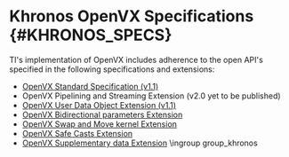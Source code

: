 # Khronos OpenVX Specifications {#KHRONOS_SPECS}

TI's implementation of OpenVX includes adherence to the open API's
specified in the following specifications and extensions:

- <a href="https://www.khronos.org/registry/OpenVX/specs/1.1/html/index.html" target="_blank">OpenVX Standard Specification (v1.1)</a>
- OpenVX Pipelining and Streaming Extension (v2.0 yet to be published)
- <a href="https://registry.khronos.org/OpenVX/extensions/vx_khr_user_data_object/1.1/vx_khr_user_data_object_1_1.html" target="_blank">OpenVX User Data Object Extension (v1.1)</a>
- <a href="https://registry.khronos.org/OpenVX/extensions/vx_khr_bidirectional_parameters/vx_khr_bidirectional_parameters_1_3_1.html" target="_blank">OpenVX Bidirectional parameters Extension</a>
- <a href="https://registry.khronos.org/OpenVX/extensions/vx_khr_swap_move/vx_khr_swap_move_1_3_1.html" target="_blank">OpenVX Swap and Move kernel Extension</a>
- <a href="https://registry.khronos.org/OpenVX/extensions/vx_khr_safe_casts/vx_khr_safe_casts_1_3_1/vx_khr_safe_casts_1_3_1.html" target="_blank">OpenVX Safe Casts Extension</a>
- <a href="https://registry.khronos.org/OpenVX/extensions/vx_khr_supplementary_data/vx_khr_supplementary_data_1_3_1/vx_khr_supplementary_data_1_3_1.html" target="_blank">OpenVX Supplementary data Extension</a>
\ingroup group_khronos
